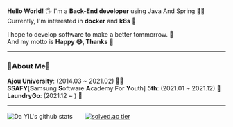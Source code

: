 **Hello World!** 🖐 I'm a **Back-End developer** using Java And Spring 👨‍💻  
Currently, I'm interested in **docker** and **k8s** 🤔
  
I hope to develop software to make a better tommorrow. 🌈  
And my motto is **Happy 😄, Thanks** 🙏  
  
---

### 📢About Me📢  
**Ajou University**: (2014.03 ~ 2021.02) 👨‍🎓  
**SSAFY**[**S**amsung **S**oftware **A**cademy **F**or **Y**outh] **5th**: (2021.01 ~ 2021.12) 📘    
**LaundryGo**: (2021.12 ~ ) 🧤

---  

![Da YIL's github stats](https://github-readme-stats.vercel.app/api?username=KimSeongKyu&show_icons=true)　　[![solved.ac tier](http://mazassumnida.wtf/api/generate_badge?boj=kskyu610)](https://solved.ac/kskyu610)
